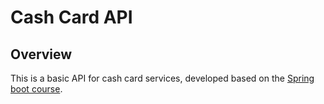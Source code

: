 # Cash Card API

## Overview

This is a basic API for cash card services, developed based on the [Spring boot course](https://spring.academy/courses/building-a-rest-api-with-spring-boot).
